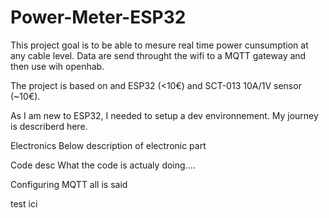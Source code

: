 # Power-Meter-ESP32

This project goal is to be able to mesure real time power cunsumption at any cable level.
Data are send throught the wifi to a MQTT gateway and then use wih openhab.

The project is based on and ESP32 (<10€) and SCT-013 10A/1V sensor (~10€).

As I am new to ESP32, I needed to setup a dev environnement. My journey is describerd here.

Electronics
  Below description of electronic part 

Code desc
  What the code is actualy doing....
  
Configuring MQTT
  all is said
  
test ici
  

